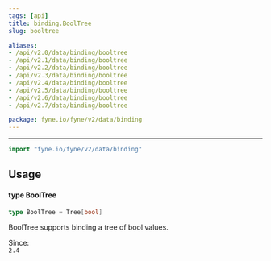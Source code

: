 ```yaml
---
tags: [api]
title: binding.BoolTree
slug: booltree

aliases:
- /api/v2.0/data/binding/booltree
- /api/v2.1/data/binding/booltree
- /api/v2.2/data/binding/booltree
- /api/v2.3/data/binding/booltree
- /api/v2.4/data/binding/booltree
- /api/v2.5/data/binding/booltree
- /api/v2.6/data/binding/booltree
- /api/v2.7/data/binding/booltree

package: fyne.io/fyne/v2/data/binding
---
```



---
```go
import "fyne.io/fyne/v2/data/binding"
```

## Usage

#### type BoolTree

```go
type BoolTree = Tree[bool]
```

BoolTree supports binding a tree of bool values.


<div class="since">Since: <code>
2.4</code></div>
